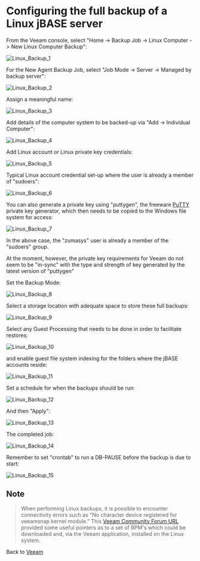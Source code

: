 # Configuring the full backup of a Linux jBASE server

From the Veeam console, select "Home -> Backup Job -> Linux Computer -> New Linux Computer Backup":

![Linux_Backup_1](./full_linux_backup_1.png)

For the New Agent Backup Job, select "Job Mode -> Server -> Managed by backup server":

![Linux_Backup_2](./full_linux_backup_2.png)

Assign a meaningful name:

![Linux_Backup_3](./full_linux_backup_3.png)

Add details of the computer system to be backed-up via "Add -> Individual Computer":

![Linux_Backup_4](./full_linux_backup_4.png)

Add Linux account or Linux private key credentials:

![Linux_Backup_5](./full_linux_backup_5.png)

Typical Linux account credential set-up where the user is already a member of "sudoers":

![Linux_Backup_6](./full_linux_backup_6.png)

You can also generate a private key using "puttygen", the freeware [PuTTY](https://www.chiark.greenend.org.uk/~sgtatham/putty/latest.html) private key generator, which then needs to be copied to the Windows file system for access:

![Linux_Backup_7](./full_linux_backup_7.png)

In the above case, the "zumasys" user is already a member of the "sudoers" group.

At the moment, however, the private key requirements for Veeam do not seem to be "in-sync" with the type and strength of key generated by the latest version of "puttygen"

Set the Backup Mode:

![Linux_Backup_8](./full_linux_backup_8.png)

Select a storage location with adequate space to store these full backups:

![Linux_Backup_9](./full_linux_backup_9.png)

Select any Guest Processing that needs to be done in order to facilitate restores:

![Linux_Backup_10](./full_linux_backup_10.png)

and enable guest file system indexing for the folders where the jBASE accounts reside:

![Linux_Backup_11](./full_linux_backup_11.png)

Set a schedule for when the backups should be run:

![Linux_Backup_12](./full_linux_backup_12.png)

And then "Apply":

![Linux_Backup_13](./full_linux_backup_13.png)

The completed job:

![Linux_Backup_14](./full_linux_backup_14.png)

Remember to set "crontab" to run a DB-PAUSE before the backup is due to start:

![Linux_Backup_15](./Linux_crontab.png)

## Note

> When performing Linux backups, it is possible to encounter connectivity errors such as "No character device registered for veeamsnap kernel module."
> This [Veeam Community Forum URL](https://forums.veeam.com/veeam-agent-for-linux-f41/no-character-device-registered-for-veeamsnap-kernel-module-t62256.html) provided some useful pointers as to a set of RPM's which could be downloaded and, via the Veeam application, installed on the Linux system.

Back to [Veeam](./../README.md)
